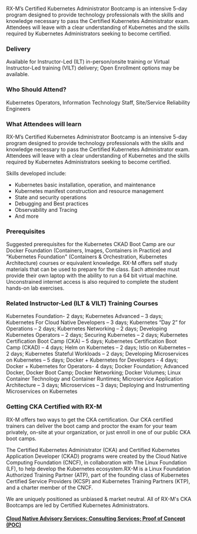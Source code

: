 <!-- Kubernetes CKA Boot Camp -->

RX-M’s Certified Kubernetes Administrator Bootcamp is an intensive 5-day program designed to provide technology professionals with the skills and knowledge necessary to pass the Certified Kubernetes Administrator exam. Attendees will leave with a clear understanding of Kubernetes and the skills required by Kubernetes Administrators seeking to become certified.


### Delivery

Available for Instructor-Led (ILT) in-person/onsite training or Virtual Instructor-Led training (VILT) delivery; Open Enrollment options may be available.


### Who Should Attend?

Kubernetes Operators, Information Technology Staff, Site/Service Reliability Engineers

### What Attendees will learn

RX-M’s Certified Kubernetes Administrator Bootcamp is an intensive 5-day program designed to provide technology professionals with the skills and knowledge necessary to pass the Certified Kubernetes Administrator exam. Attendees will leave with a clear understanding of Kubernetes and the skills required by Kubernetes Administrators seeking to become certified.

Skills developed include:

- Kubernetes basic installation, operation, and maintenance
- Kubernetes manifest construction and resource management
- State and security operations
- Debugging and Best practices
- Observability and Tracing
- And more


### Prerequisites

Suggested prerequisites for the Kubernetes CKAD Boot Camp are our Docker Foundation (Containers, Images, Containers in Practice) and “Kubernetes Foundation" (Containers & Orchestration, Kubernetes Architecture) courses or equivalent knowledge. RX-M offers self study materials that can be used to prepare for the class. Each attendee must provide their own laptop with the ability to run a 64 bit virtual machine. Unconstrained internet access is also required to complete the student hands-on lab exercises.


### Related  Instructor-Led (ILT & VILT) Training Courses

Kubernetes Foundation- 2 days; Kubernetes Advanced – 3 days; Kubernetes For Cloud Native Developers – 3 days; Kubernetes “Day 2” for Operations – 2 days; Kubernetes Networking – 2 days; Developing Kubernetes Operators – 2 days; Securing Kubernetes – 2 days; Kubernetes Certification Boot Camp (CKA) – 5 days; Kubernetes Certification Boot Camp (CKAD) – 4 days; Helm on Kubernetes – 2 days; Istio on Kubernetes – 2 days; Kubernetes Stateful Workloads – 2 days; Developing Microservices on Kubernetes – 5 days; Docker + Kubernetes for Developers - 4 days;  Docker + Kubernetes for Operators- 4 days; Docker Foundation; Advanced Docker, Docker Boot Camp; Docker Networking; Docker Volumes; Linux Container Technology and Container Runtimes; Microservice Application Architecture – 3 days; Microservices – 3 days; Deploying and Instrumenting Microservices on Kubernetes


### Getting CKA Certified with RX-M
RX-M offers two ways to get the CKA certification. Our CKA certified trainers can deliver the boot camp and proctor the exam for your team privately, on-site at your organization, or just enroll in one of our public CKA boot camps.

The Certified Kubernetes Administrator (CKA) and Certified Kubernetes Application Developer (CKAD) programs were created by the Cloud Native Computing Foundation (CNCF), in collaboration with The Linux Foundation (LF), to help develop the Kubernetes ecosystem.RX-M is a Linux Foundation Authorized Training Partner (ATP), part of the founding class of Kubernetes Certified Service Providers (KCSP) and Kubernetes Training Partners (KTP), and a charter member of the CNCF.

We are uniquely positioned as unbiased & market neutral. All of RX-M's CKA Bootcamps are led by Certified Kubernetes Administrators.


#### [Cloud Native Advisory Services; Consulting Services; Proof of Concept (POC)](https://rx-m.com/cloud-native-consulting/)
